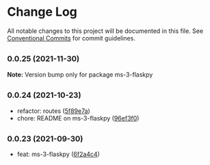 # Change Log

All notable changes to this project will be documented in this file.
See [Conventional Commits](https://conventionalcommits.org) for commit guidelines.

## <small>0.0.25 (2021-11-30)</small>

**Note:** Version bump only for package ms-3-flaskpy





## <small>0.0.24 (2021-10-23)</small>

* refactor: routes ([5f89e7a](https://github.com/gmahechas/erp/commit/5f89e7a))
* chore: README on ms-3-flaskpy ([96ef3f0](https://github.com/gmahechas/erp/commit/96ef3f0))





## <small>0.0.23 (2021-09-30)</small>

* feat: ms-3-flaskpy ([6f2a4c4](https://github.com/gmahechas/erp/commit/6f2a4c4))
